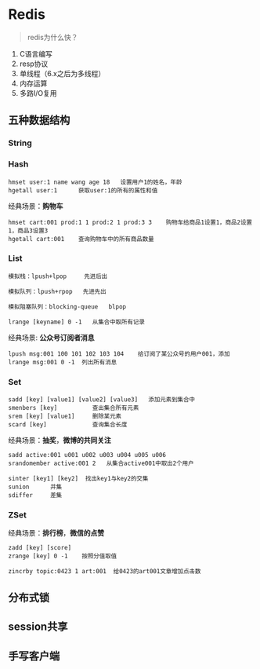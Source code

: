 # Redis

> redis为什么快？

1. C语言编写
2. resp协议
3. 单线程（6.x之后为多线程）
4. 内存运算
5. 多路I/O复用

## 五种数据结构

### String

### Hash

```
hmset user:1 name wang age 18	设置用户1的姓名，年龄
hgetall user:1   	获取user:1的所有的属性和值
```

经典场景：**购物车**

```
hmset cart:001 prod:1 1 prod:2 1 prod:3 3    购物车给商品1设置1，商品2设置1，商品3设置3
hgetall cart:001	查询购物车中的所有商品数量
```

### List

```
模拟栈：lpush+lpop     先进后出

```

```
模拟队列：lpush+rpop   先进先出

```

```
模拟阻塞队列：blocking-queue   blpop
```

```
lrange [keyname] 0 -1   从集合中取所有记录
```

经典场景: **公众号订阅者消息**

```
lpush msg:001 100 101 102 103 104    给订阅了某公众号的用户001，添加
lrange msg:001 0 -1  列出所有消息
```

### Set

```
sadd [key] [value1] [value2] [value3]	添加元素到集合中
smenbers [key]			查出集合所有元素
srem [key] [value1]     删除某元素
scard [key]				查询集合长度
```

经典场景：**抽奖**，**微博的共同关注**

```
sadd active:001 u001 u002 u003 u004 u005 u006
srandomember active:001 2   从集合active001中取出2个用户

sinter [key1] [key2]  找出key1与key2的交集
sunion		并集
sdiffer  	差集
```

### ZSet

经典场景：**排行榜**，**微信的点赞**

```
zadd [key] [score]  
zrange [key] 0 -1    按照分值取值 

zincrby topic:0423 1 art:001  给0423的art001文章增加点击数
```



## 分布式锁

## session共享

## 手写客户端